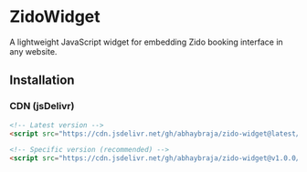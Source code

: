 # ZidoWidget

A lightweight JavaScript widget for embedding Zido booking interface in any website.

## Installation

### CDN (jsDelivr)
```html
<!-- Latest version -->
<script src="https://cdn.jsdelivr.net/gh/abhaybraja/zido-widget@latest/dist/zido-widget.min.js"></script>

<!-- Specific version (recommended) -->
<script src="https://cdn.jsdelivr.net/gh/abhaybraja/zido-widget@v1.0.0/dist/zido-widget.min.js"></script>